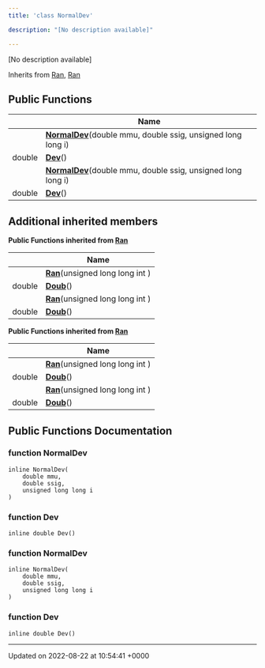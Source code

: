 ```yaml
---
title: 'class NormalDev'

description: "[No description available]"

---
```









[No description available]

Inherits from [Ran](/documentation/code/gambit_2-2/classes/classran/), [Ran](/documentation/code/gambit_2-2/classes/classran/)

## Public Functions

|                | Name           |
| -------------- | -------------- |
| | **[NormalDev](/documentation/code/gambit_2-2/classes/classnormaldev/#function-normaldev)**(double mmu, double ssig, unsigned long long i) |
| double | **[Dev](/documentation/code/gambit_2-2/classes/classnormaldev/#function-dev)**() |
| | **[NormalDev](/documentation/code/gambit_2-2/classes/classnormaldev/#function-normaldev)**(double mmu, double ssig, unsigned long long i) |
| double | **[Dev](/documentation/code/gambit_2-2/classes/classnormaldev/#function-dev)**() |

## Additional inherited members

**Public Functions inherited from [Ran](/documentation/code/gambit_2-2/classes/classran/)**

|                | Name           |
| -------------- | -------------- |
| | **[Ran](/documentation/code/gambit_2-2/classes/classran/#function-ran)**(unsigned long long int ) |
| double | **[Doub](/documentation/code/gambit_2-2/classes/classran/#function-doub)**() |
| | **[Ran](/documentation/code/gambit_2-2/classes/classran/#function-ran)**(unsigned long long int ) |
| double | **[Doub](/documentation/code/gambit_2-2/classes/classran/#function-doub)**() |

**Public Functions inherited from [Ran](/documentation/code/gambit_2-2/classes/classran/)**

|                | Name           |
| -------------- | -------------- |
| | **[Ran](/documentation/code/gambit_2-2/classes/classran/#function-ran)**(unsigned long long int ) |
| double | **[Doub](/documentation/code/gambit_2-2/classes/classran/#function-doub)**() |
| | **[Ran](/documentation/code/gambit_2-2/classes/classran/#function-ran)**(unsigned long long int ) |
| double | **[Doub](/documentation/code/gambit_2-2/classes/classran/#function-doub)**() |


## Public Functions Documentation

### function NormalDev

```
inline NormalDev(
    double mmu,
    double ssig,
    unsigned long long i
)
```


### function Dev

```
inline double Dev()
```


### function NormalDev

```
inline NormalDev(
    double mmu,
    double ssig,
    unsigned long long i
)
```


### function Dev

```
inline double Dev()
```


-------------------------------

Updated on 2022-08-22 at 10:54:41 +0000